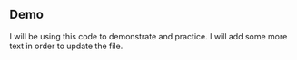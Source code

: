 ## Demo
I will be using this code to demonstrate and practice.
I will add some more text in order to update the file.
